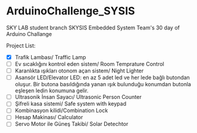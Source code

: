 # ArduinoChallenge_SYSIS

SKY LAB student branch SKYSIS Embedded System Team's 30 day of Arduino Challange

Project List:

 - [x] Trafik Lambası/ Traffic Lamp
 - [ ] Ev sıcaklığını kontrol eden sistem/ Room Temprature Control
 - [ ] Karanlıkta ışıkları otonom açan sistem/ Night Lighter
 - [ ] Asansör LED/Elevator LED: en az 5 adet led ve her lede bağlı butondan oluşur. Bir butona basıldığında yanan ışık bulunduğu konumdan butonla eşleşen ledin konumuna   gelir.
 - [ ] Ultrasonik İnsan Sayacı/ Ultrasonic Person Counter
 - [ ] Şifreli kasa sistemi/ Safe system with keypad
 - [ ] Kombinasyon kilidi/Combination Lock
 - [ ] Hesap Makinası/ Calculator
 - [ ] Servo Motor ile Güneş Takibi/ Solar Detechtor
